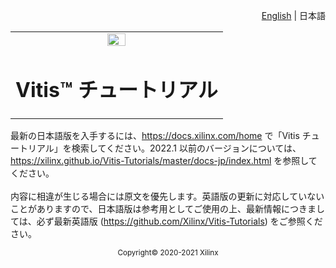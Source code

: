 <p align="right"><a href="../README.md">English</a> | <a>日本語</a></p>
<table class="sphinxhide" width="100%">
 <tr width="100%">
    <td align="center"><img src="https://japan.xilinx.com/content/dam/xilinx/imgs/press/media-kits/corporate/xilinx-logo.png" width="30%"/><h1>Vitis™ チュートリアル</h1>
    </td>
 </tr>
</table>


最新の日本語版を入手するには、<a href="https://docs.xilinx.com/home">https://docs.xilinx.com/home</a> で「Vitis チュートリアル」を検索してください。2022.1 以前のバージョンについては、<a href="https://xilinx.github.io/Vitis-Tutorials/master/docs-jp/index.html">https://xilinx.github.io/Vitis-Tutorials/master/docs-jp/index.html</a> を参照してください。<br><br>
内容に相違が生じる場合には原文を優先します。英語版の更新に対応していないことがありますので、日本語版は参考用としてご使用の上、最新情報につきましては、必ず最新英語版 (https://github.com/Xilinx/Vitis-Tutorials) をご参照ください。

<p align="center"><sup>Copyright&copy; 2020-2021 Xilinx</sup></p>
